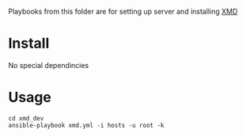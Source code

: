 Playbooks from this folder are for setting up server and installing [XMD](https://github.com/sseshachala/xmd)

Install
=======

No special dependincies

Usage
=====

```
cd xmd_dev
ansible-playbook xmd.yml -i hosts -u root -k 
```
